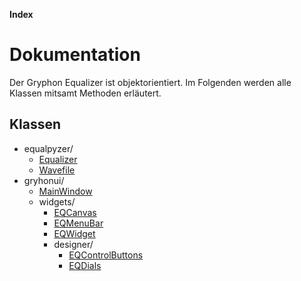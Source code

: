**Index**

# Dokumentation

Der Gryphon Equalizer ist objektorientiert. Im Folgenden werden alle Klassen mitsamt Methoden erläutert.

## Klassen

- equalpyzer/
    - [Equalizer](./subpackages/equalpyzer/equalizer.md)
    - [Wavefile](./subpackages/equalpyzer/wavefile.md)
- gryhonui/
    - [MainWindow](./subpackages/gryphonui/main_window.md)
    - widgets/
        - [EQCanvas](./subpackages/gryphonui/widgets/eqcanvas.md)
        - [EQMenuBar](./subpackages/gryphonui/widgets/eqmenubar.md)
        - [EQWidget](./subpackages/gryphonui/widgets/eqwidget.md)
        - designer/
            - [EQControlButtons](./subpackages/gryphonui/widgets/designer/eq_contol_buttons.md)
            - [EQDials](./subpackages/gryphonui/widgets/designer/eqdials.md)
